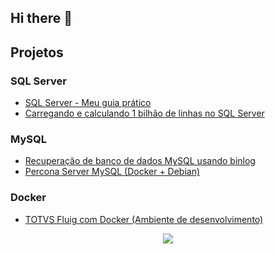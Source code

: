 ## Hi there 👋

## Projetos
### SQL Server
- [SQL Server - Meu guia prático](https://github.com/cesartomita/sql-server-meu-guia-pratico)
- [Carregando e calculando 1 bilhão de linhas no SQL Server](https://github.com/cesartomita/sql-server-carregando-e-calculando-1-bilhao-de-linhas)
### MySQL
- [Recuperação de banco de dados MySQL usando binlog](https://github.com/cesartomita/mysql-recuperacao-com-binlog)
- [Percona Server MySQL (Docker + Debian)](https://github.com/cesartomita/psmysql-js-programs)
### Docker
- [TOTVS Fluig com Docker (Ambiente de desenvolvimento)](https://github.com/cesartomita/totvs-fluig-dev-docker)

<div align="center">
  <a href="https://github.com/cesartomita">
   <img align="center" src="https://github-readme-stats.vercel.app/api/top-langs/?username=cesartomita"/>
  </a>
</div>

<!--
**cesartomita/cesartomita** is a ✨ _special_ ✨ repository because its `README.md` (this file) appears on your GitHub profile.

Here are some ideas to get you started:

- 🔭 I’m currently working on ...
- 🌱 I’m currently learning ...
- 👯 I’m looking to collaborate on ...
- 🤔 I’m looking for help with ...
- 💬 Ask me about ...
- 📫 How to reach me: ...
- 😄 Pronouns: ...
- ⚡ Fun fact: ...
-->
